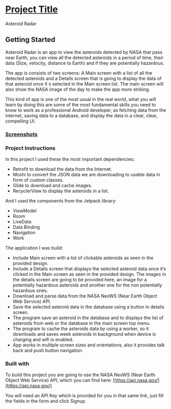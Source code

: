 # [Project Title](https://github.com/valijonboy/AsteroidRadarApp)
Asteroid Radar

## Getting Started
Asteroid Radar is an app to view the asteroids detected by NASA that pass near Earth, you can view all the detected asteroids in a period of time, their data (Size, velocity, distance to Earth) and if they are potentially hazardous.

The app is consists of two screens: A Main screen with a list of all the detected asteroids and a Details screen that is going to display the data of that asteroid once it´s selected in the Main screen list. The main screen will also show the NASA image of the day to make the app more striking.

This kind of app is one of the most usual in the real world, what you will learn by doing this are some of the most fundamental skills you need to know to work as a professional Android developer, as fetching data from the internet, saving data to a database, and display the data in a clear, clear, compelling UI.

###  [Screenshots](https://github.com/valijonboy/AsteroidRadarApp/tree/master/screenshots)
[](https://github.com/valijonboy/AsteroidRadarApp/blob/master/screenshots/screen_1.png)
[](https://github.com/valijonboy/AsteroidRadarApp/blob/master/screenshots/screen_2.png)
[](https://github.com/valijonboy/AsteroidRadarApp/blob/master/screenshots/screen_3.png)
[](https://github.com/valijonboy/AsteroidRadarApp/blob/master/screenshots/screen_4.png)

### Project Instructions
 In this project I used these the most important dependencies:

* Retrofit to download the data from the Internet.
* Moshi to convert the JSON data we are downloading to usable data in form of custom classes.
* Glide to download and cache images.
* RecyclerView to display the asteroids in a list.

 And I used the components from the Jetpack library:

* ViewModel
* Room
* LiveData
* Data Binding
* Navigation
* Work

The application I was build:
* Include Main screen with a list of clickable asteroids as seen in the provided design.
* Include a Details screen that displays the selected asteroid data once it’s clicked in the Main screen as seen in the provided design. The images in the details screen are going to be provided here, an image for a potentially hazardous asteroids and another one for the non potentially hazardous ones.
* Download and parse data from the NASA NeoWS (Near Earth Object Web Service) API.
* Save the selected asteroid data in the database using a button in details screen.
* The program save an asteroid in the database and to displays the list of asteroids from web or the database in the main screen top menu.
* The program to cache the asteroids data by using a worker, so it downloads and saves week asteroids in background when device is charging and wifi is enabled.
* App works in multiple screen sizes and orientations, also it provides talk back and push button navigation.

### Built with
To build this project you are going to use the NASA NeoWS (Near Earth Object Web Service) API, which you can find here: [https://api.nasa.gov/](https://api.nasa.gov/)

You will need an API Key which is provided for you in that same link, just fill the fields in the form and click Signup.
